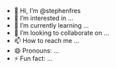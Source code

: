 - 👋 Hi, I’m @stephenfres
- 👀 I’m interested in ...
- 🌱 I’m currently learning ...
- 💞️ I’m looking to collaborate on ...
- 📫 How to reach me ...
- 😄 Pronouns: ...
- ⚡ Fun fact: ...

<!---
stephenfres/stephenfres is a ✨ special ✨ repository because its `README.md` (this file) appears on your GitHub profile.
You can click the Preview link to take a look at your changes.
--->
